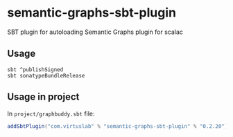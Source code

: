 # semantic-graphs-sbt-plugin

SBT plugin for autoloading Semantic Graphs plugin for scalac

## Usage

```
sbt ^publishSigned
sbt sonatypeBundleRelease
```

## Usage in project

In `project/graphbuddy.sbt` file:

```scala
addSbtPlugin("com.virtuslab" % "semantic-graphs-sbt-plugin" % "0.2.20")
```
